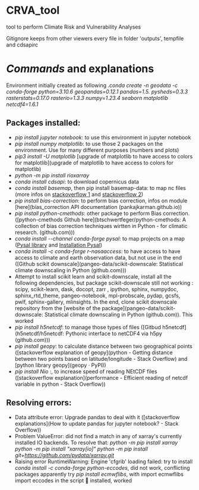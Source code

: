 # CRVA_tool
 tool to perform Climate Risk and Vulnerability Analyses

Gitignore keeps from other viewers every file in folder 'outputs', tempfile and cdsapirc

# *Commands* and explanations
Environment initially created as following .*conda create -n geodata -c conda-forge python=3.10.6 geopandas=0.12.1 pandas=1.5. pysheds=0.3.3 rasterstats=0.17.0 rasterio=1.3.3 numpy=1.23.4 seaborn matplotlib netcdf4=1.6.1*
## Packages installed: 
- *pip install jupyter notebook*: to use this environment in jupyter notebook
- *pip install numpy matplotlib*: to use those 2 packages on the environment. Use for many different purposes (numbers and plots)
- *pip3 install -U matplotlib* [upgrade of matplotlib to have access to colors for matplotlib](upgrade of matplotlib to have access to colors for matplotlib)
- *python -m pip install rioxarray*
- *conda install cdsapi*: to download copernicus data
- *conda install basemap*, then pip install basemap-data: to map nc files (more infos on [stackoverflow 1](https://stackoverflow.com/questions/33020202/how-to-install-matplotlibs-basemap) and [stackoverflow 2](https://stackoverflow.com/questions/47587670/how-to-install-basemap-in-jupyter-notebook))
- *pip install bias-correction*: to perform bias correction, infos on module [here](bias_correction API documentation (pankajkarman.github.io)) 
- *pip install python-cmethods*: other package to perform Bias correction. ([python-cmethods Github here](btschwertfeger/python-cmethods: A collection of bias correction techniques wirtten in Python - for climatic research. (github.com)))
- *conda install --channel conda-forge pysal*: to map projects on a map ([Pysal library](http://pysal.org/pysal/) and [Installation Pysal](http://pysal.org/pysal/installation.html))
- *conda install -c conda-forge r-nasaaccess*: to have access to have access to climate and earth observation data, but not use in the end ([Github scikit downscale](pangeo-data/scikit-downscale: Statistical climate downscaling in Python (github.com)))
- Attempt to install scikit learn and scikit-downscale, install all the following dependencies, but package scikit-downscale still not working : scipy, scikit-learn, dask, docopt, zarr   , ipython, sphinx, numpydoc, sphinx_rtd_theme, pangeo-notebook, mpl-probscale, pydap, gcsfs, pwlf, sphinx-gallery, mlinsights. In the end, clone scikit downscale repository from the [website of the package](pangeo-data/scikit-downscale: Statistical climate downscaling in Python (github.com)). This worked
- *pip install h5netcdf*: to manage those types of files ([Gitbud h5netcdf](h5netcdf/h5netcdf: Pythonic interface to netCDF4 via h5py (github.com)))
- *pip install geopy*: to calculate distance between two geographical points ([stackoverflow explanation of geopy](python - Getting distance between two points based on latitude/longitude - Stack Overflow) and [python library geopy](geopy · PyPI))
- *pip install Nio* :, to increase speed of reading NEtCDF files ([stackoverflow explanation](performance - Efficient reading of netcdf variable in python - Stack Overflow))
## Resolving errors: 
- Data attribute error: Upgrade pandas to deal with it ([stackoverflow explanations](How to update pandas for jupyter notebook? - Stack Overflow))
- Problem ValueError: did not find a match in any of xarray's currently installed IO backends. To resolve that:
*python -m pip install xarray*
*python -m pip install "xarray[io]"*
*python -m pip install git+https://github.com/pydata/xarray.git*
- Raising error RuntimeWarning: Engine 'cfgrib' loading failed:
try to install *conda install -c conda-forge python-eccodes*, did not work, conflicting packages apparently
try *pip install ecmwflibs*, with import ecmwflibs import eccodes in the script  installed, worked
